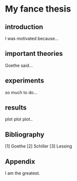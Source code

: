 # My fance thesis

## introduction
I was motivated because...


## important theories
Goethe said...

## experiments
so much to do...


## results
plot plot plot..


## Bibliography
[1] Goethe
[2] Schiller
[3] Lessing


## Appendix
I am the greatest.
